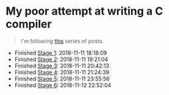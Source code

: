 # My poor attempt at writing a C compiler

> I'm following [this](https://norasandler.com/2017/11/29/Write-a-Compiler.html) series of posts.

* Finished [Stage 1](https://norasandler.com/2017/11/29/Write-a-Compiler.html): 2018-11-11 18:18:09
* Finished [Stage 2](https://norasandler.com/2017/12/05/Write-a-Compiler-2.html): 2018-11-11 19:21:04
* Finished [Stage 3](https://norasandler.com/2017/12/15/Write-a-Compiler-3.html): 2018-11-11 20:42:13
* Finished [Stage 4](https://norasandler.com/2017/12/28/Write-a-Compiler-4.html): 2018-11-11 21:24:39
* Finished [Stage 5](https://norasandler.com/2018/01/08/Write-a-Compiler-5.html): 2018-11-11 23:55:56
* Finished [Stage 6](https://norasandler.com/2018/02/25/Write-a-Compiler-6.html): 2018-11-12 22:52:04